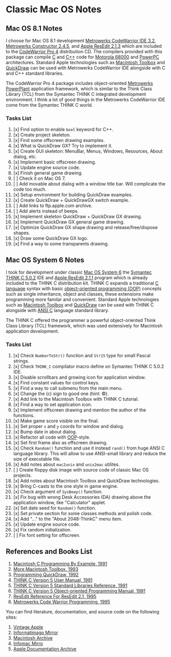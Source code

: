Classic Mac OS Notes
====================

## Mac OS 8.1 Notes

I choose for Mac OS 8.1 development [Metrowerks CodeWarrior IDE 3.2](https://en.wikipedia.org/wiki/CodeWarrior), [Metrowerks Constructor 2.4.5](https://en.wikipedia.org/wiki/PowerPlant), and [Apple ResEdit 2.1.3](https://en.wikipedia.org/wiki/ResEdit) which are included to the [CodeWarrior Pro 4](https://macintoshgarden.org/apps/codewarrior-pro-4) distribution CD. The compilers provided with this package can compile [С](https://en.wikipedia.org/wiki/C_(programming_language)) and [C++](https://en.wikipedia.org/wiki/C%2B%2B) code for [Motorola 68000](https://en.wikipedia.org/wiki/Motorola_68000) and [PowerPC](https://en.wikipedia.org/wiki/PowerPC) architectures. Standard Apple technologies such as [Macintosh Toolbox](https://en.wikipedia.org/wiki/Macintosh_Toolbox) and [QuickDraw](https://en.wikipedia.org/wiki/QuickDraw) can be used with Metrowerks CodeWarrior IDE alongside with C and C++ standard libraries.

The CodeWarrior Pro 4 package includes object-oriented [Metrowerks PowerPlant](https://en.wikipedia.org/wiki/PowerPlant) application framework, which is similar to the Think Class Library (TCL) from the Symantec THINK C integrated development environment. I think a lot of good things in the Metrowerks CodeWarrior IDE come from the Symantec THINK C world.

### Tasks List

1. [x] Find option to enable `bool` keyword for C++.
2. [x] Create project skeleton.
3. [x] Find some offscreen drawing examples.
4. [x] What is QuickDraw GX? Try to implement it.
5. [x] Create GUI skeleton: MenuBar, Menus, Windows, Resources, About dialog, etc.
6. [x] Implement basic offscreen drawing.
7. [x] Update engine source code.
8. [x] Finish general game drawing.
9. [ ] Check it on Mac OS 7.
10. [ ] Add movable about dialog with a window title bar. Will complicate the code too much.
11. [x] Setup environment for building QuickDraw examples.
12. [x] Create QuickDraw + QuickDrawGX switch example.
13. [ ] Add links to ftp.apple.com archive.
14. [ ] Add alerts instead of beeps.
15. [x] Implement skeleton QuickDraw + QuickDraw GX drawing.
16. [x] Implement QuickDraw GX general game drawing.
17. [x] Optimize QuickDraw GX shape drawing and release/free/dispose shapes.
18. [x] Draw some QuickDraw GX logo.
19. [x] Find a way to some transparents drawing.

## Mac OS System 6 Notes

I took for development under classic [Mac OS System 6](https://en.wikipedia.org/wiki/System_6) the [Symantec THINK C 5.0.2](https://en.wikipedia.org/wiki/THINK_C) IDE and [Apple ResEdit 2.1.1](https://en.wikipedia.org/wiki/ResEdit) program which is already included to the THINK C distribution kit. THINK C expands a traditional [C language](https://en.wikipedia.org/wiki/C_(programming_language)) syntax with basic [object-oriented programming (OOP)](https://en.wikipedia.org/wiki/Object-oriented_programming) concepts such as single inheritance, object and classes, these extensions make programming more familar and convenient. Standard Apple technologies such as [Macintosh Toolbox](https://en.wikipedia.org/wiki/Macintosh_Toolbox) and [QuickDraw](https://en.wikipedia.org/wiki/QuickDraw) can be used with THINK C alongside with [ANSI C](https://en.wikipedia.org/wiki/ANSI_C) language standard library.

The THINK C offered the programmer a powerful object-oriented Think Class Library (TCL) framework, which was used extensively for Macintosh application development.

### Tasks List

1. [x] Check `NumberToStr()` function and `Str15` type for small Pascal strings.
2. [x] Check `THINK_C` compilator macro define on Symantec THINK C 5.0.2 IDE.
3. [x] Disable scrollbars and growing icon for application window.
4. [x] Find constant values for control keys.
5. [x] Find a way to call submenu from the main menu.
6. [x] Change the (c) sign to good one (hint: ©).
7. [x] Add link to the Macintosh Toolbox with THINK C tutorial.
8. [x] Find a way to set application icon.
9. [x] Implement offscreen drawing and mention the author of the functions.
10. [x] Make game score visible on the final.
11. [x] Set proper `x` and `y` coords for window and dialog.
12. [x] Bump date in about dialog.
13. [x] Refactor all code with [OOP](https://en.wikipedia.org/wiki/Object-oriented_programming)-style.
14. [x] Set first frame also as offscreen drawing.
15. [x] Check `Random()` function and use it instead `rand()` from huge ANSI C language library. This will allow to use ANSI-small library and reduce the size of executable file.
16. [x] Add notes about `mac2unix` and `unix2mac` utilites.
17. [ ] Create floppy disk image with source code of classic Mac OS projects.
18. [x] Add notes about Macintosh Toolbox and QuickDraw technologies.
19. [x] Bring C-casts to the one style in game engine.
20. [x] Check argument of `SysBeep()` function.
21. [x] Fix bug with wrong Desk Accessories (DA) drawing above the application window, like "Calculator" applet.
22. [x] Set date seed for `Random()` function.
23. [x] Set private section for some classes methods and polish code.
24. [x] Add "..." to the "About 2048-ThinkC" menu item.
25. [x] Update engine source code.
26. [x] Fix random initialization.
27. [ ] Fix font setting for offscreen.

## References and Books List

1. [Macintosh C Programming By Example, 1991](https://vintageapple.org/macprogramming/pdf/Macintosh_C_Programming_By_Example_1991.pdf)
2. [More Macintosh Toolbox, 1993](http://mirror.informatimago.com/next/developer.apple.com/documentation/mac/pdf/MoreMacintoshToolbox.pdf)
3. [Programming QuickDraw, 1992](https://vintageapple.org/macprogramming/pdf/Programming_QuickDraw_1992.pdf)
4. [THINK C Version 5 User Manual, 1991](http://mirror.macintosharchive.org/max1zzz.co.uk/+Mac%20OS%20Classic/Programming/THINK%20Pascal/Think_C_Version_5_User_Manual_1991.pdf)
5. [THINK C Version 5 Standard Libraries Reference, 1991](http://mirror.macintosharchive.org/max1zzz.co.uk/+Mac%20OS%20Classic/Programming/THINK%20Pascal/Think_C_Version_5_Standard_Libraries_Reference_1991.pdf)
6. [THINK C Version 5 Object-oriented Programming Manual, 1991](http://mirror.macintosharchive.org/max1zzz.co.uk/+Mac%20OS%20Classic/Programming/THINK%20Pascal/Think_C_Version_5_Object-Oriented_Programming_Manual_1991.pdf)
7. [ResEdit Reference For ResEdit 2.1, 1995](https://developer.apple.com/library/archive/documentation/mac/pdf/ResEditReference.pdf)
8. [Metrowerks Code Warrior Programming, 1995](https://vintageapple.org/macprogramming/pdf/Metrowerks_Code_Worrior_Programming_1995.pdf)

You can find literature, documentation, and source code on the following sites:

1. [Vintage Apple](https://vintageapple.org/)
2. [Informatimago Mirror](http://mirror.informatimago.com/next/developer.apple.com/documentation/)
3. [Macintosh Archive](http://mirror.macintosharchive.org/max1zzz.co.uk/+Mac%20OS%20Classic/)
4. [Infomac Mirro](http://ftp.knoppix.nl/infomac/)
5. [Apple Documentation Archive](https://developer.apple.com/library/archive/navigation/)
